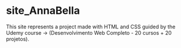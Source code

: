 # site_AnnaBella
This site represents a project made with HTML and CSS guided by the Udemy course -> (Desenvolvimento Web Completo - 20 cursos + 20 projetos).
